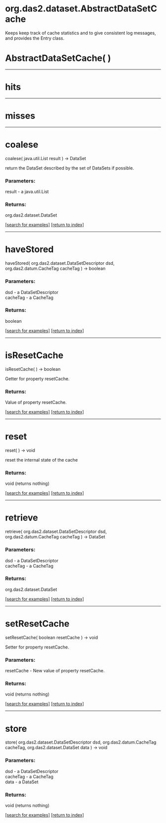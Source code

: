 # org.das2.dataset.AbstractDataSetCache

Keeps keep track of cache statistics and to give consistent
 log messages, and provides the Entry class.

# AbstractDataSetCache( )


***
<a name="hits"></a>
# hits



***
<a name="misses"></a>
# misses



***
<a name="coalese"></a>
# coalese
coalese( java.util.List result ) &rarr; DataSet

return the DataSet described by the set of DataSets if possible.

### Parameters:
result - a java.util.List

### Returns:
org.das2.dataset.DataSet


<a href="https://github.com/autoplot/dev/search?q=coalese&unscoped_q=coalese">[search for examples]</a>
<a href="https://github.com/autoplot/documentation/blob/master/javadoc/index-all.md">[return to index]</a>

***
<a name="haveStored"></a>
# haveStored
haveStored( org.das2.dataset.DataSetDescriptor dsd, org.das2.datum.CacheTag cacheTag ) &rarr; boolean



### Parameters:
dsd - a DataSetDescriptor
<br>cacheTag - a CacheTag

### Returns:
boolean


<a href="https://github.com/autoplot/dev/search?q=haveStored&unscoped_q=haveStored">[search for examples]</a>
<a href="https://github.com/autoplot/documentation/blob/master/javadoc/index-all.md">[return to index]</a>

***
<a name="isResetCache"></a>
# isResetCache
isResetCache(  ) &rarr; boolean

Getter for property resetCache.

### Returns:
Value of property resetCache.

<a href="https://github.com/autoplot/dev/search?q=isResetCache&unscoped_q=isResetCache">[search for examples]</a>
<a href="https://github.com/autoplot/documentation/blob/master/javadoc/index-all.md">[return to index]</a>

***
<a name="reset"></a>
# reset
reset(  ) &rarr; void

reset the internal state of the cache

### Returns:
void (returns nothing)


<a href="https://github.com/autoplot/dev/search?q=reset&unscoped_q=reset">[search for examples]</a>
<a href="https://github.com/autoplot/documentation/blob/master/javadoc/index-all.md">[return to index]</a>

***
<a name="retrieve"></a>
# retrieve
retrieve( org.das2.dataset.DataSetDescriptor dsd, org.das2.datum.CacheTag cacheTag ) &rarr; DataSet



### Parameters:
dsd - a DataSetDescriptor
<br>cacheTag - a CacheTag

### Returns:
org.das2.dataset.DataSet


<a href="https://github.com/autoplot/dev/search?q=retrieve&unscoped_q=retrieve">[search for examples]</a>
<a href="https://github.com/autoplot/documentation/blob/master/javadoc/index-all.md">[return to index]</a>

***
<a name="setResetCache"></a>
# setResetCache
setResetCache( boolean resetCache ) &rarr; void

Setter for property resetCache.

### Parameters:
resetCache - New value of property resetCache.

### Returns:
void (returns nothing)


<a href="https://github.com/autoplot/dev/search?q=setResetCache&unscoped_q=setResetCache">[search for examples]</a>
<a href="https://github.com/autoplot/documentation/blob/master/javadoc/index-all.md">[return to index]</a>

***
<a name="store"></a>
# store
store( org.das2.dataset.DataSetDescriptor dsd, org.das2.datum.CacheTag cacheTag, org.das2.dataset.DataSet data ) &rarr; void



### Parameters:
dsd - a DataSetDescriptor
<br>cacheTag - a CacheTag
<br>data - a DataSet

### Returns:
void (returns nothing)


<a href="https://github.com/autoplot/dev/search?q=store&unscoped_q=store">[search for examples]</a>
<a href="https://github.com/autoplot/documentation/blob/master/javadoc/index-all.md">[return to index]</a>

